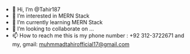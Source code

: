 - 👋 Hi, I’m @Tahir187
- 👀 I’m interested in MERN Stack
- 🌱 I’m currently learning MERN Stack
- 💞️ I’m looking to collaborate on ...
- 📫 How to reach me this is my phone number : +92 312-3722671 and my, gmail: muhmmadtahirofficial17@gmail.com
<!---
Tahir187/Tahir187 is a ✨ special ✨ repository because its `README.md` (this file) appears on your GitHub profile.
You can click the Preview link to take a look at your changes.
--->
